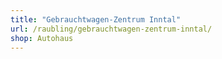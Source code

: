 ```yaml
---
title: "Gebrauchtwagen-Zentrum Inntal"
url: /raubling/gebrauchtwagen-zentrum-inntal/
shop: Autohaus
---
```

